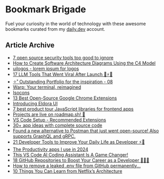 # Bookmark Brigade
Fuel your curiosity in the world of technology with these awesome bookmarks curated from my [daily.dev](https://app.daily.dev/Anmol-Baranwal) account.

## Article Archive

<!-- DAILY-DEV-BOOKMARKS:START -->
- [7 open source security tools too good to ignore](https://app.daily.dev/posts/qQYa7QOUG?utm_source=rss&utm_medium=bookmarks&utm_campaign=iWZFqWGzJuZ3TMf4ZW9aZ)
- [How to Create Software Architecture Diagrams Using the C4 Model](https://app.daily.dev/posts/bgypRAZxw?utm_source=rss&utm_medium=bookmarks&utm_campaign=iWZFqWGzJuZ3TMf4ZW9aZ)
- [uilogos - lorem ipsum for logos](https://app.daily.dev/posts/adaLudign?utm_source=rss&utm_medium=bookmarks&utm_campaign=iWZFqWGzJuZ3TMf4ZW9aZ)
- [17 LLM Tools That Went Viral After Launch 🎯⚡🎁](https://app.daily.dev/posts/aBBTNRac7?utm_source=rss&utm_medium=bookmarks&utm_campaign=iWZFqWGzJuZ3TMf4ZW9aZ)
- [✧˚ Outstanding Portfolio for the inspiration - 08](https://app.daily.dev/posts/saVz88mdR?utm_source=rss&utm_medium=bookmarks&utm_campaign=iWZFqWGzJuZ3TMf4ZW9aZ)
- [Warp: Your terminal, reimagined](https://app.daily.dev/posts/1FqHSTRUY?utm_source=rss&utm_medium=bookmarks&utm_campaign=iWZFqWGzJuZ3TMf4ZW9aZ)
- [Isocons](https://app.daily.dev/posts/hcihdoyW8?utm_source=rss&utm_medium=bookmarks&utm_campaign=iWZFqWGzJuZ3TMf4ZW9aZ)
- [13 Best Open-Source Google Chrome Extensions](https://app.daily.dev/posts/lEYCWmzZw?utm_source=rss&utm_medium=bookmarks&utm_campaign=iWZFqWGzJuZ3TMf4ZW9aZ)
- [Introducing Eldora UI](https://app.daily.dev/posts/7A7qPqLtX?utm_source=rss&utm_medium=bookmarks&utm_campaign=iWZFqWGzJuZ3TMf4ZW9aZ)
- [7 best product tour JavaScript libraries for frontend apps](https://app.daily.dev/posts/ayCpCkYNk?utm_source=rss&utm_medium=bookmarks&utm_campaign=iWZFqWGzJuZ3TMf4ZW9aZ)
- [Projects are live on roadmap.sh! 🥳](https://app.daily.dev/posts/yDmdoxrLi?utm_source=rss&utm_medium=bookmarks&utm_campaign=iWZFqWGzJuZ3TMf4ZW9aZ)
- [VS Code Setup - Recommended Extensions](https://app.daily.dev/posts/ypPnOaMQQ?utm_source=rss&utm_medium=bookmarks&utm_campaign=iWZFqWGzJuZ3TMf4ZW9aZ)
- [30+ app ideas with complete source code](https://app.daily.dev/posts/qdWRHaJeR?utm_source=rss&utm_medium=bookmarks&utm_campaign=iWZFqWGzJuZ3TMf4ZW9aZ)
- [Found a new alternative to Postman that just went open-source! Also supports GraphQL and gRPC.](https://app.daily.dev/posts/nNdrSjOns?utm_source=rss&utm_medium=bookmarks&utm_campaign=iWZFqWGzJuZ3TMf4ZW9aZ)
- [21 Developer Tools to Improve Your Daily Life as Developer ⚡🎁](https://app.daily.dev/posts/M1n50380S?utm_source=rss&utm_medium=bookmarks&utm_campaign=iWZFqWGzJuZ3TMf4ZW9aZ)
- [The Productivity apps I use in 2024](https://app.daily.dev/posts/cgkG6vYBI?utm_source=rss&utm_medium=bookmarks&utm_campaign=iWZFqWGzJuZ3TMf4ZW9aZ)
- [This VS Code AI Coding Assistant Is A Game Changer!](https://app.daily.dev/posts/U9EBhakq5?utm_source=rss&utm_medium=bookmarks&utm_campaign=iWZFqWGzJuZ3TMf4ZW9aZ)
- [18 GitHub Repositories to Boost Your Career as a Developer 🚀🧑‍💻](https://app.daily.dev/posts/F10QYzkm3?utm_source=rss&utm_medium=bookmarks&utm_campaign=iWZFqWGzJuZ3TMf4ZW9aZ)
- [How to remove a leaked .env file from GitHub permanently...](https://app.daily.dev/posts/ld12JZXGe?utm_source=rss&utm_medium=bookmarks&utm_campaign=iWZFqWGzJuZ3TMf4ZW9aZ)
- [10 Things You Can Learn from Netflix’s Architecture](https://app.daily.dev/posts/RmyUH5gB0?utm_source=rss&utm_medium=bookmarks&utm_campaign=iWZFqWGzJuZ3TMf4ZW9aZ)
<!-- DAILY-DEV-BOOKMARKS:END -->
